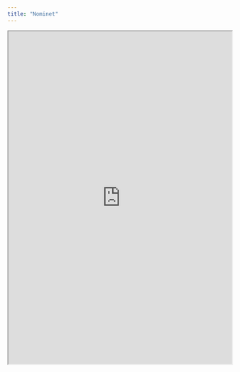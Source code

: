 ```yaml
---
title: "Nominet"
---
```



<iframe height="750" width="100%" src="https://ewelton.github.io/ktest/wiki.html#Nominet"></iframe>
